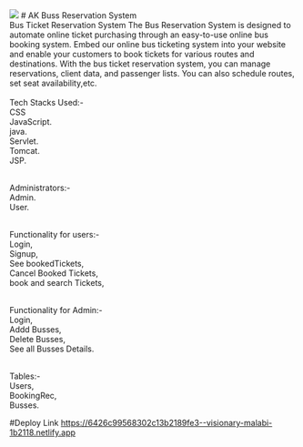 <img src="https://gst-contracts.s3.amazonaws.com/uploads/bcc/cms/asset/avatar/116426/banner_banner-psd.jpg">
# AK Buss Reservation System
</br>
Bus Ticket Reservation System
The Bus Reservation System is designed to automate online ticket purchasing through an easy-to-use online bus booking system. Embed our online bus ticketing system into your website and enable your customers to book tickets for various routes and destinations. With the bus ticket reservation system, you can manage reservations, client data, and passenger lists. You can also schedule routes, set seat availability,etc.
</br>
</br>
Tech Stacks Used:-
</br>
CSS
</br>
JavaScript.
</br>
java.
</br>
Servlet.
</br>
Tomcat.
</br>
JSP.
</br>
</br>

Administrators:-
</br>
Admin.
</br>
User.
</br>
</br>

Functionality for users:-
</br>
Login,
</br>
Signup,
</br>
See bookedTickets,
</br>
Cancel Booked Tickets,
</br>
book and search Tickets,
</br>
</br>

Functionality for Admin:-
</br>
Login,
</br>
Addd Busses,
</br>
Delete Busses,
</br>
See all Busses Details.
</br>
</br>


Tables:-
</br>
Users,
</br>
BookingRec,
</br>
Busses.
</br>

#Deploy Link
https://6426c99568302c13b2189fe3--visionary-malabi-1b2118.netlify.app
